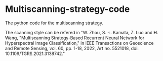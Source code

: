 # Multiscanning-strategy-code
The python code for the multiscanning strategy.

The scanning style can be refered in "W. Zhou, S. -i. Kamata, Z. Luo and H. Wang, "Multiscanning Strategy-Based Recurrent Neural Network for Hyperspectral Image Classification," in IEEE Transactions on Geoscience and Remote Sensing, vol. 60, pp. 1-18, 2022, Art no. 5521018, doi: 10.1109/TGRS.2021.3138742."
